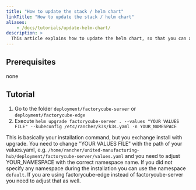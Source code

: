 ```yaml
---
title: "How to update the stack / helm chart"
linkTitle: "How to update the stack / helm chart"
aliases:
    - /docs/tutorials/update-helm-chart/
description: >
  This article explains how to update the helm chart, so that you can apply changes to the configuration of the stack or to install newer versions
---
```


## Prerequisites

none

## Tutorial

1. Go to the folder `deployment/factorycube-server` or `deployment/factorycube-edge`
2. Execute `helm upgrade factorycube-server . --values "YOUR VALUES FILE" --kubeconfig /etc/rancher/k3s/k3s.yaml -n YOUR_NAMESPACE`

This is basically your installation command, but you exchange install with upgrade. You need to change "YOUR VALUES FILE" with the path of your values.yaml, e.g. `/home/rancher/united-manufacturing-hub/deployment/factorycube-server/values.yaml` and you need to adjust  YOUR_NAMESPACE with the correct namespace name. If you did not specify any namespace during the installation you can use the namespace `default`. If you are using factorycube-edge instead of factorycube-server you need to adjust that as well. 
